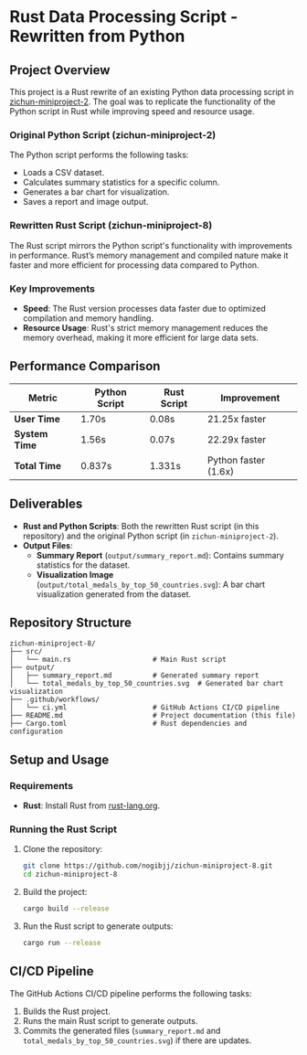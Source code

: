 
# Rust Data Processing Script - Rewritten from Python

## Project Overview

This project is a Rust rewrite of an existing Python data processing script in [zichun-miniproject-2](https://github.com/nogibjj/zichun-miniproject-2). The goal was to replicate the functionality of the Python script in Rust while improving speed and resource usage.

### Original Python Script (zichun-miniproject-2)

The Python script performs the following tasks:
- Loads a CSV dataset.
- Calculates summary statistics for a specific column.
- Generates a bar chart for visualization.
- Saves a report and image output.

### Rewritten Rust Script (zichun-miniproject-8)

The Rust script mirrors the Python script's functionality with improvements in performance. Rust’s memory management and compiled nature make it faster and more efficient for processing data compared to Python.

### Key Improvements

- **Speed**: The Rust version processes data faster due to optimized compilation and memory handling.
- **Resource Usage**: Rust's strict memory management reduces the memory overhead, making it more efficient for large data sets.

## Performance Comparison

| Metric               | Python Script       | Rust Script       | Improvement       |
|----------------------|---------------------|-------------------|-------------------|
| **User Time**        | 1.70s              | 0.08s            | 21.25x faster     |
| **System Time**      | 1.56s              | 0.07s            | 22.29x faster     |
| **Total Time**       | 0.837s             | 1.331s           | Python faster (1.6x) |
 
## Deliverables

- **Rust and Python Scripts**: Both the rewritten Rust script (in this repository) and the original Python script (in `zichun-miniproject-2`).
- **Output Files**:
  - **Summary Report** (`output/summary_report.md`): Contains summary statistics for the dataset.
  - **Visualization Image** (`output/total_medals_by_top_50_countries.svg`): A bar chart visualization generated from the dataset.

## Repository Structure

```
zichun-miniproject-8/
├── src/
│   └── main.rs                    # Main Rust script
├── output/
│   ├── summary_report.md          # Generated summary report
│   └── total_medals_by_top_50_countries.svg  # Generated bar chart visualization
├── .github/workflows/
│   └── ci.yml                     # GitHub Actions CI/CD pipeline
├── README.md                      # Project documentation (this file)
├── Cargo.toml                     # Rust dependencies and configuration
```

## Setup and Usage

### Requirements

- **Rust**: Install Rust from [rust-lang.org](https://www.rust-lang.org/).

### Running the Rust Script

1. Clone the repository:
   ```bash
   git clone https://github.com/nogibjj/zichun-miniproject-8.git
   cd zichun-miniproject-8
   ```

2. Build the project:
   ```bash
   cargo build --release
   ```

3. Run the Rust script to generate outputs:
   ```bash
   cargo run --release
   ```

## CI/CD Pipeline

The GitHub Actions CI/CD pipeline performs the following tasks:
1. Builds the Rust project.
2. Runs the main Rust script to generate outputs.
3. Commits the generated files (`summary_report.md` and `total_medals_by_top_50_countries.svg`) if there are updates.
